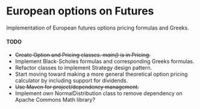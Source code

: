 # European options on Futures
Implementation of European futures options pricing formulas and Greeks.

#### TODO
+ ~~Create Option and Pricing classes. *main()* is in Pricing.~~
+ Implement Black-Scholes formulas and corresponding Greeks formulas.
+ Refactor classes to implement Strategy design pattern.
+ Start moving toward making a more general theoretical option pricing calculator by including support for dividends.
+ ~~Use Maven for project/dependency management.~~
+ Implement own NormalDistribution class to remove dependency on Apache Commons Math library?
